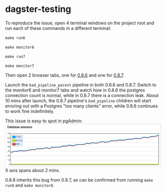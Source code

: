 # dagster-testing

To reproduce the issue, open 4 terminal windows on the project root and run each of these commands in a different terminal:

```
make run6
```

```
make monitor6
```

```
make run7
```

```
make monitor7
```

Then open 2 browser tabs, one for [0.8.6](http://localhost:9091/pipeline/bad_pipeline_parent/playground) and one for [0.8.7](http://localhost:9092/pipeline/bad_pipeline_parent/playground).

Launch the `bad_pipeline_parent` pipeline in both 0.8.6 and 0.8.7. Switch to the monitor6 and monitor7 tabs and watch how in 0.8.6 the postgres connection count is normal, while in 0.8.7 there is a connection leak. About 10 mins after launch, the 0.8.7 pipeline's `bad_pipeline` children will start erroring out with a Postgres "too many clients" error, while 0.8.6 continues to work fine indefinitely.

This issue is easy to spot in pgAdmin:
<img src="pgadmin.png" />
X axis spans about 2 mins.

0.8.8 inherits this bug from 0.8.7, as can be confirmed from running `make run8` and `make monitor8`.
